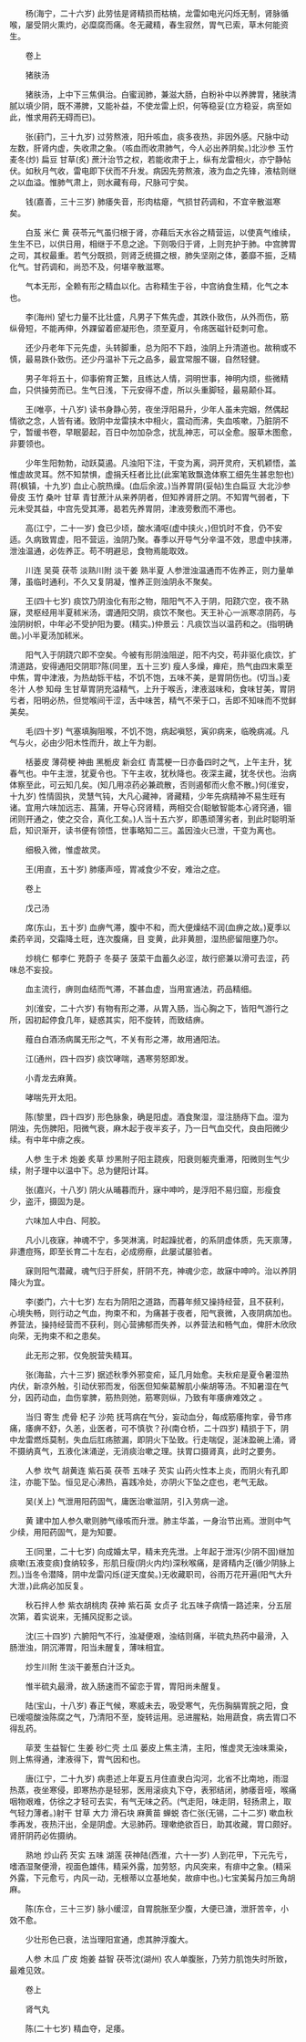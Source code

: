 <!-- { "loadSidebar": true } -->
　　杨(海宁，二十六岁) 此劳怯是肾精损而枯槁，龙雷如电光闪烁无制，肾脉循喉，屡受阴火熏灼，必糜腐而痛。冬无藏精，春生寂然，胃气已索，草木何能资生。

　　卷上

　　猪肤汤

　　猪肤汤，上中下三焦俱治。白蜜润肺，兼滋大肠，白粉补中以养脾胃，猪肤清腻以填少阴，既不滞脾，又能补益，不使龙雷上炽，何等稳妥(立方稳妥，病至如此，惟求用药无碍而已)。

　　张(葑门，三十九岁) 过劳熬液，阳升咳血，痰多夜热，非因外感。尺脉中动左数，肝肾内虚，失收肃之象。（咳血而收肃肺气，今人必出养阴矣。)北沙参 玉竹 麦冬(炒) 扁豆 甘草(炙) 蔗汁治节之权，若能收肃于上，纵有龙雷相火，亦宁静帖伏。如秋月气收，雷电即下伏而不升发。病因先劳熬液，液为血之先锋，液枯则继之以血溢。惟肺气肃上，则水藏有母，尺脉可宁矣。

　　钱(嘉善，三十三岁) 肺痿失音，形肉枯瘪，气损甘药调和，不宜辛散滋寒矣。

　　白芨 米仁 黄 茯苓元气虽归根于肾，亦藉后天水谷之精营运，以使真气维续，生生不已，以供日用，相继于不息之途。下则吸归于肾，上则充护于肺。中宫脾胃之司，其权最重。若气分既损，则肾乏统摄之根，肺失坚刚之体，萎靡不振，乏精化气。甘药调和，尚恐不及，何堪辛散滋寒。

　　气本无形，全赖有形之精血以化。古称精生于谷，中宫纳食生精，化气之本也。

　　李(海州) 望七力量不比壮盛，凡男子下焦先虚，其跌仆致伤，从外而伤，筋纵骨短，不能再伸，外踝留着瘀凝形色，须至夏月，令疡医磁针砭刺可愈。

　　还少丹老年下元先虚，头转脚重，总为阳不下趋，浊阴上升清道也。故稍或不慎，最易跌仆致伤。还少丹温补下元之品多，最宜常服不辍，自然轻健。

　　男子年将五十，仰事俯育正繁，且练达人情，洞明世事，神明内烦，些微精血，只供操劳而已。生气日浅，下元安得不虚，所以头重脚轻，最易颠仆耳。

　　王(唯亭，十八岁) 读书身静心劳，夜坐浮阳易升，少年人虽未完姻，然偶起情欲之念，人皆有诸。致阴中龙雷挟木中相火，震动而沸，失血咳嗽，乃脏阴不宁，暂缓书卷，早眠晏起，百日中勿加杂念，扰乱神志，可以全愈。服草木图愈，非要领也。

　　少年生阳勃勃，动跃莫遏。凡浊阳下注，干变为离，洞开灵府，天机颖悟，盖惟虚故灵耳。然不知禁惧，虚捐夭枉者比比(此案笔致飘逸体察工细先生甚忠恕也)蒋(枫镇，十九岁) 血止心脘热燥。(血后余波。)当养胃阴(妥帖)生白扁豆 大北沙参 骨皮 玉竹 桑叶 甘草 青甘蔗汁从来养阴者，但知养肾肝之阴。不知胃气弱者，下元未受其益，中宫先受其滞，曷若先养胃阴，津液旁敷而不滞也。

　　高(江宁，二十一岁) 食已少顷，酸水涌呕(虚中挟火，)但饥时不食，仍不安适。久病致胃虚，阳不营运，浊阴乃聚。春季以开导气分辛温不效，思虚中挟滞，泄浊温通，必佐养正。苟不明避忌，食物焉能取效。

　　川连 吴萸 茯苓 淡熟川附 淡干姜 熟半夏 人参泄浊温通而不佐养正，则力量单薄，虽临时通利，不久又复阴凝，惟养正则浊阴永不聚矣。

　　王(四十七岁) 痰饮乃阴浊化有形之物，阻阳气不入于阴，阳跷穴空，夜不熟寐，灵枢经用半夏秫米汤，谓通阳交阴，痰饮不聚也。天王补心一派寒凉阴药，与浊阴树帜，中年必不受护阳为要。(精实。)仲景云：凡痰饮当以温药和之。(指明确凿。)小半夏汤加秫米。

　　阳气入于阴跷穴即不空矣。今被有形阴浊阻逆，阳不内交，苟非驱化痰饮，扩清道路，安得通阳交阴耶?陈(同里，五十三岁) 瘦人多燥，瘅疟，热气由四末乘至中焦，胃中津液，为热劫铄干枯，不饥不饱，五味不美，是胃阴伤也。(切当。)麦冬汁 人参 知母 生甘草胃阴充溢精气，上升于喉舌，津液滋味和，食味甘美，胃阴亏者，阳明必热，但觉喉间干涩，舌中味苦，精气不荣于口，舌即不知味而不觉鲜美矣。

　　毛(四十岁) 气塞填胸阻喉，不饥不饱，病起嗔怒，寅卯病来，临晚病减。凡气与火，必由少阳木性而升，故上午为剧。

　　栝蒌皮 薄荷梗 神曲 黑栀皮 新会红 青蒿梗一日亦备四时之气，上午主升，犹春气也。中午主泄，犹夏令也。下午主收，犹秋降也。夜深主藏，犹冬伏也。治病体察至此，可云知几矣。(知几用凉药必兼疏散，否则遏郁而火愈不散。)何(淮安，十九岁) 性情固执，灵慧气钝，大凡心藏神，肾藏精，少年先病精神不易生旺有诸。宜用六味加远志、菖蒲，开导心窍肾精，两相交合(聪敏智能本心肾窍通，锢闭则开通之，使之交合，真化工矣。)人当十五六岁，即愚顽薄劣者，到此时聪明渐启，知识渐开，读书便有领悟，世事略知二三。盖因浊火已泄，干变为离也。

　　细极入微，惟虚故灵。

　　王(用直，五十岁) 肺痿声哑，胃减食少不安，难治之症。

　　卷上

　　戊己汤

　　席(东山，五十岁) 血痹气滞，腹中不和，而大便燥结不润(血痹之故。)夏季以柔药辛润，交霜降土旺，连次腹痛，目 变黄，此非黄胆，湿热瘀留阻壅乃尔。

　　炒桃仁 郁李仁 茺蔚子 冬葵子 菠菜干血蓄久必涩，故行瘀兼以滑可去涩，药味总不妄投。

　　血主流行，痹则血结而气滞，不甚血虚，当用宣通法，药品精细。

　　刘(淮安，二十六岁) 有物有形之滞，从胃入肠，当心胸之下，皆阳气游行之所，因初起停食几年，疑惑其实，阳不旋转，而致结痹。

　　薤白白酒汤病属无形之气，不关有形之滞，故用通阳法。

　　江(通州，四十四岁) 痰饮哮喘，遇寒劳怒即发。

　　小青龙去麻黄。

　　哮喘先开太阳。

　　陈(黎里，四十四岁) 形色脉象，确是阳虚。酒食聚湿，湿注肠痔下血。湿为阴浊，先伤脾阳，阳微气衰，麻木起于夜半亥子，乃一日气血交代，良由阳微少续。有中年中痱之疾。

　　人参 生于术 炮姜 炙草 炒黑附子阳主跷疾，阳衰则躯壳重滞，阳微则生气少续，附子理中以温中下。总为健阳计耳。

　　张(嘉兴，十八岁) 阴火从晡暮而升，寐中呻吟，是浮阳不易归窟，形瘦食少，盗汗，摄固为是。

　　六味加人中白、阿胶。

　　凡小儿夜寐，神魂不宁，多哭淋漓，时起躁扰者，的系阴虚体质，先天禀薄，非遭痘殇，即至长育二十左右，必成痨瘵，此屡试屡验者。

　　寐则阳气潜藏，魂气归于肝矣，肝阴不充，神魂少恋，故寐中呻吟。治以养阴降火为宜。

　　李(娄门，六十七岁) 左右为阴阳之道路，而暮年频又操持经营，且不获利，心境失畅，则行动之气血，拘束不和，为痛甚于夜者，阳气衰微，入夜阴病加也。养营法，操持经营而不获利，则心营拂郁而失养，以养营法和畅气血，俾肝木欣欣向荣，无拘束不和之患矣。

　　此无形之邪，仅免脱营失精耳。

　　张(海盐，六十三岁) 据述秋季外邪变疟，延几月始愈。夫秋疟是夏令暑湿热内伏，新凉外触，引动伏邪而发，俗医但知柴葛解肌小柴胡等汤。不知暑湿在气分，因药动血，血伤挛脾，筋热则弛，筋寒则纵，乃致有年痿痹难效之 。

　　当归 寄生 虎骨 杞子 沙苑 抚芎病在气分，妄动血分，每成筋痿拘挛，骨节疼痛，痿痹不舒，久恙，业医者，可不慎欤？孙(南仓桥，二十四岁) 精损于下，阴中龙雷燃烁莫制，失血后肛疡脓漏，即阴火下坠致。行走喘促，涎沫盈碗上涌，肾不摄纳真气，五液化沫涌逆，无消痰治嗽之理。扶胃口摄肾真，此时之要务。

　　人参 坎气 胡黄连 紫石英 茯苓 五味子 芡实 山药火性本上炎，而阴火有孔即注，亦能下坠。恒见足心沸热，喜践冷处，亦阴火下坠之症也，老气无敌。

　　吴(关上) 气泄用阳药固气，庸医治嗽滋阴，引入劳病一途。

　　黄 建中加人参久嗽则肺气缘咳而升泄。肺主华盖，一身治节出焉。泄则中气少续，用阳药固气，是为知要。

　　王(同里，二十七岁) 向成婚太早，精未充先泄。上年起于泄泻(少阴不固)继加痰嗽(五液变痰)食纳较多，形肌日瘦(阴火内灼)深秋喉痛，是肾精内乏(循少阴脉上烈。)当冬令潜降，阴中龙雷闪烁(逆天度矣。)无收藏职司，谷雨万花开遍(阳气大升大泄，)此病必加反复。

　　秋石拌人参 紫衣胡桃肉 茯神 紫石英 女贞子 北五味子病情一路述来，分五层次第，着实说来，无捕风捉影之谈。

　　沈(三十四岁) 六腑阳气不行，浊凝便艰，浊结则痛，半硫丸热药中最滑，入肠泄浊，阴沉滞胃，阳当未醒复，薄味相宜。

　　炒生川附 生淡干姜葱白汁泛丸。

　　惟半硫丸最滑，故入肠速而不留恋于胃，胃阳尚未醒复。

　　陆(宝山，十八岁) 春正气候，寒威未去，吸受寒气，先伤胸膈胃脘之阳，食已嗳噫酸浊陈腐之气，乃清阳不至，旋转运用。忌进腥粘，始用蔬食，病去胃口不得乱药。

　　荜茇 生益智仁 生姜 砂仁壳 土瓜 蒌皮上焦主清，主阳，惟虚灵无浊味熏染，则上焦得通，津液得下，胃气因和也。

　　唐(江宁，二十九岁) 病患述上年夏五月住直隶白沟河，北省不比南地，雨湿热蒸，夜坐寒侵，即寒热亦是轻邪，医用滚痰丸下夺，表邪结闭，肺痿音哑，喉痛咽物艰难，仿徐之才轻可去实，有气无味之药。(气走阳，味走阴，轻扬肃上，取气轻力薄者。)射干 甘草 大力 滑石块 麻黄苗 蝉蜕 杏仁张(无锡，二十二岁) 嗽血秋季再发，夜热汗出，全是阴虚。大忌肺药。理嗽绝欲百日，助其收藏，胃口颇好。肾肝阴药必佐摄纳。

　　熟地 炒山药 芡实 五味 湖莲 茯神陆(西淮，六十一岁) 人到花甲，下元先亏，嗜酒湿聚便滑，视面色雄伟，精采外露，加劳怒，内风突来，有痱中之象。(精采外露，下元愈亏，内风一动，无根蒂以立基地矣，故痱中也。)七宝美髯丹加三角胡麻。

　　陈(东仓，三十三岁) 脉小缓涩，自胃脘胀至少腹，大便已溏，泄肝苦辛，小效不愈。

　　少壮形色已衰，法当理阳宣通，虑其肿浮腹大。

　　人参 木瓜 广皮 炮姜 益智 茯苓沈(湖州) 农人单腹胀，乃劳力肌饱失时所致，最难见效。

　　卷上

　　肾气丸

　　陈(二十七岁) 精血夺，足痿。

